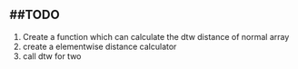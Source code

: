 ##TODO
---
1. Create a function which can calculate the dtw distance of normal array
2. create a elementwise distance calculator
3. call dtw for two 
